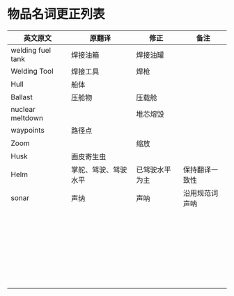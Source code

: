 # 物品名词更正列表

| 英文原文          | 原翻译               | 修正           | 备注           |
| ----------------- | -------------------- | -------------- | -------------- |
| welding fuel tank | 焊接油箱             | 焊接油罐       |                |
| Welding Tool      | 焊接工具             | 焊枪           |                |
| Hull              | 船体                 |                |                |
| Ballast           | 压舱物               | 压载舱         |                |
| nuclear meltdown  |                      | 堆芯熔毁       |                |
| waypoints         | 路径点               |                |                |
| Zoom              |                      | 缩放           |                |
| Husk              | 画皮寄生虫           |                |                |
| Helm              | 掌舵、驾驶、驾驶水平 | 已驾驶水平为主 | 保持翻译一致性 |
| sonar             | 声纳                 | 声呐           | 沿用规范词声呐 |
|                   |                      |                |                |
|                   |                      |                |                |
|                   |                      |                |                |
|                   |                      |                |                |
|                   |                      |                |                |
|                   |                      |                |                |
|                   |                      |                |                |
|                   |                      |                |                |
|                   |                      |                |                |
|                   |                      |                |                |
|                   |                      |                |                |
|                   |                      |                |                |
|                   |                      |                |                |
|                   |                      |                |                |
|                   |                      |                |                |
|                   |                      |                |                |
|                   |                      |                |                |
|                   |                      |                |                |
|                   |                      |                |                |
|                   |                      |                |                |
|                   |                      |                |                |
|                   |                      |                |                |
|                   |                      |                |                |
|                   |                      |                |                |
|                   |                      |                |                |
|                   |                      |                |                |
|                   |                      |                |                |
|                   |                      |                |                |
|                   |                      |                |                |
|                   |                      |                |                |


